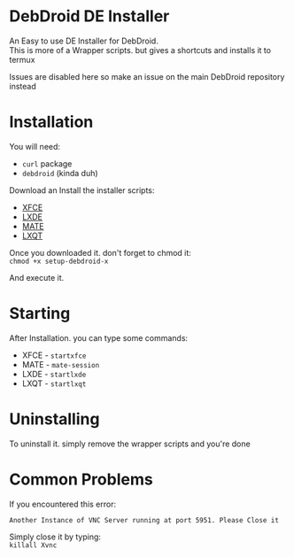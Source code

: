 # DebDroid DE Installer
An Easy to use DE Installer for DebDroid. \
This is more of a Wrapper scripts. but gives a shortcuts and installs it to termux 

Issues are disabled here so make an issue on the main DebDroid repository instead

# Installation
You will need: 
* `curl` package
* `debdroid` (kinda duh)

Download an Install the installer scripts:
* [XFCE](https://raw.githubusercontent.com/WMCB-Tech/debdroid-de-installer/main/installer/setup-debdroid-xfce)
* [LXDE](https://raw.githubusercontent.com/WMCB-Tech/debdroid-de-installer/main/installer/setup-debdroid-lxde)
* [MATE](https://raw.githubusercontent.com/WMCB-Tech/debdroid-de-installer/main/installer/setup-debdroid-mate)
* [LXQT](https://raw.githubusercontent.com/WMCB-Tech/debdroid-de-installer/main/installer/setup-debdroid-lxqt)

Once you downloaded it. don't forget to chmod it: \
`chmod +x setup-debdroid-x`

And execute it.

# Starting
After Installation. you can type some commands:
* XFCE - `startxfce`
* MATE - `mate-session`
* LXDE - `startlxde`
* LXQT - `startlxqt`

# Uninstalling
To uninstall it. simply remove the wrapper scripts and you're done

# Common Problems
If you encountered this error:
```
Another Instance of VNC Server running at port 5951. Please Close it
```

Simply close it by typing: \
`killall Xvnc`
